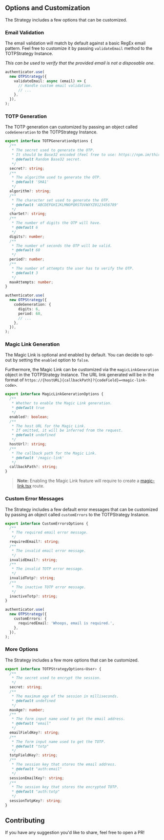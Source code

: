 ## Options and Customization

The Strategy includes a few options that can be customized.

### Email Validation

The email validation will match by default against a basic RegEx email pattern.
Feel free to customize it by passing `validateEmail` method to the TOTPStrategy Instance.

_This can be used to verify that the provided email is not a disposable one._

```ts
authenticator.use(
  new OTPStrategy({
    validateEmail: async (email) => {
      // Handle custom email validation.
      // ...
    },
  }),
);
```

### TOTP Generation

The TOTP generation can customized by passing an object called `codeGeneration` to the TOTPStrategy Instance.

```ts
export interface TOTPGenerationOptions {
  /**
   * The secret used to generate the OTP.
   * It should be Base32 encoded (Feel free to use: https://npm.im/thirty-two).
   * @default Random Base32 secret.
   */
  secret?: string;
  /**
   * The algorithm used to generate the OTP.
   * @default 'SHA1'
   */
  algorithm?: string;
  /**
   * The character set used to generate the OTP.
   * @default 'ABCDEFGHIJKLMNOPQRSTUVWXYZ0123456789'
   */
  charSet?: string;
  /**
   * The number of digits the OTP will have.
   * @default 6
   */
  digits?: number;
  /**
   * The number of seconds the OTP will be valid.
   * @default 60
   */
  period?: number;
  /**
   * The number of attempts the user has to verify the OTP.
   * @default 3
   */
  maxAttempts: number;
}

authenticator.use(
  new OTPStrategy({
    codeGeneration: {
      digits: 6,
      period: 60,
      // ...
    },
  }),
);
```

### Magic Link Generation

The Magic Link is optional and enabled by default. You can decide to opt-out by setting the `enabled` option to `false`.

Furthermore, the Magic Link can be customized via the `magicLinkGeneration` object in the TOTPStrategy Instance.
The URL link generated will be in the format of `https://{hostURL}{callbackPath}?{codeField}=<magic-link-code>`.

```ts
export interface MagicLinkGenerationOptions {
  /**
   * Whether to enable the Magic Link generation.
   * @default true
   */
  enabled?: boolean;
  /**
   * The host URL for the Magic Link.
   * If omitted, it will be inferred from the request.
   * @default undefined
   */
  hostUrl?: string;
  /**
   * The callback path for the Magic Link.
   * @default '/magic-link'
   */
  callbackPath?: string;
}
```

> **Note:** Enabling the Magic Link feature will require to create a [magic-link.tsx](#magic-linktsx) route.

### Custom Error Messages

The Strategy includes a few default error messages that can be customized by passing an object called `customErrors` to the TOTPStrategy Instance.

```ts
export interface CustomErrorsOptions {
  /**
   * The required email error message.
   */
  requiredEmail?: string;
  /**
   * The invalid email error message.
   */
  invalidEmail?: string;
  /**
   * The invalid TOTP error message.
   */
  invalidTotp?: string;
  /**
   * The inactive TOTP error message.
   */
  inactiveTotp?: string;
}

authenticator.use(
  new OTPStrategy({
    customErrors: {
      requiredEmail: 'Whoops, email is required.',
    },
  }),
);
```

### More Options

The Strategy includes a few more options that can be customized.

```ts
export interface TOTPStrategyOptions<User> {
  /**
   * The secret used to encrypt the session.
   */
  secret: string;
  /**
   * The maximum age of the session in milliseconds.
   * @default undefined
   */
  maxAge?: number;
  /**
   * The form input name used to get the email address.
   * @default "email"
   */
  emailFieldKey?: string;
  /**
   * The form input name used to get the TOTP.
   * @default "totp"
   */
  totpFieldKey?: string;
  /**
   * The session key that stores the email address.
   * @default "auth:email"
   */
  sessionEmailKey?: string;
  /**
   * The session key that stores the encrypted TOTP.
   * @default "auth:totp"
   */
  sessionTotpKey?: string;
}
```

## Contributing

If you have any suggestion you'd like to share, feel free to open a PR!
